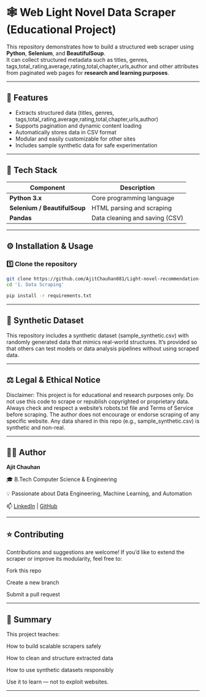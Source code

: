 # 🕸️ Web Light Novel Data Scraper (Educational Project)

This repository demonstrates how to build a structured web scraper using **Python**, **Selenium**, and **BeautifulSoup**.  
It can collect structured metadata such as titles, genres, tags,total_rating,average,rating,total,chapter,urls,author and other attributes from paginated web pages for **research and learning purposes**.

---

## 🚀 Features

- Extracts structured data (titles, genres, tags,total_rating,average,rating,total,chapter,urls,author)
- Supports pagination and dynamic content loading
- Automatically stores data in CSV format
- Modular and easily customizable for other sites
- Includes sample synthetic data for safe experimentation

---

## 🧠 Tech Stack

| Component | Description |
|------------|-------------|
| **Python 3.x** | Core programming language |
| **Selenium / BeautifulSoup** | HTML parsing and scraping |
| **Pandas** | Data cleaning and saving (CSV) |

---

## ⚙️ Installation & Usage

### 1️⃣ Clone the repository
```bash
git clone https://github.com/AjitChauhan081/Light-novel-recommendation-system.git
cd '1. Data Scraping'

pip install -r requirements.txt
```
---
##  🧪 Synthetic Dataset

This repository includes a synthetic dataset (sample_synthetic.csv) with randomly generated data that mimics real-world 
structures.
It’s provided so that others can test models or data analysis pipelines without using scraped data.

---

## ⚖️ Legal & Ethical Notice

Disclaimer:
This project is for educational and research purposes only.
Do not use this code to scrape or republish copyrighted or proprietary data.
Always check and respect a website’s robots.txt file and Terms of Service before scraping.
The author does not encourage or endorse scraping of any specific website.
Any data shared in this repo (e.g., sample_synthetic.csv) is synthetic and non-real.

---

## 🧑‍💻 Author

**Ajit Chauhan**

🎓 B.Tech Computer Science & Engineering

💡 Passionate about Data Engineering, Machine Learning, and Automation

📫 [LinkedIn](https://www.linkedin.com/in/ajitchauhan081) | [GitHub](https://github.com/AjitChauhan081)

---

## ⭐ Contributing

Contributions and suggestions are welcome!
If you’d like to extend the scraper or improve its modularity, feel free to:

Fork this repo

Create a new branch

Submit a pull request

---

## 🧭 Summary

This project teaches:

How to build scalable scrapers safely

How to clean and structure extracted data

How to use synthetic datasets responsibly

Use it to learn — not to exploit websites.

---


